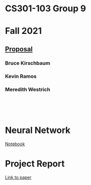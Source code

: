 # CS301-103 Group 9
# Fall 2021

## [Proposal](PROPOSAL.md)

### Bruce Kirschbaum
### Kevin Ramos
### Meredith Westrich

<br>
<br>
<br>

# Neural Network

[Notebook](convnet_for_geoguessr.ipynb)


# Project Report

[Link to paper](https://docs.google.com/document/d/1YQjNMpohXPR2y40Z004qskPwlxLWgjGL)
